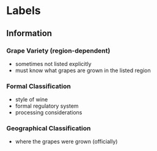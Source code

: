 # Labels
## Information
### Grape Variety (region-dependent)
- sometimes not listed explicitly
- must know what grapes are grown in the listed region
### Formal Classification
- style of wine
- formal regulatory system
- processing considerations
### Geographical Classification
- where the grapes were grown (officially)